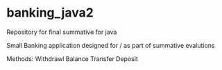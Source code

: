 # banking_java2
Repository for final summative for  java

Small Banking application designed for / as part of summative evalutions 

Methods: 
Withdrawl
Balance
Transfer 
Deposit 
